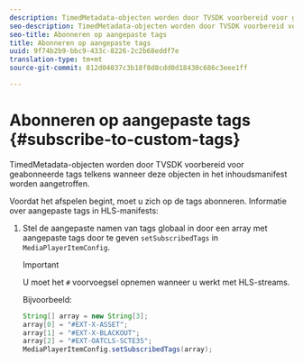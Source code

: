 ```yaml
---
description: TimedMetadata-objecten worden door TVSDK voorbereid voor geabonneerde tags telkens wanneer deze objecten in het inhoudsmanifest worden aangetroffen.
seo-description: TimedMetadata-objecten worden door TVSDK voorbereid voor geabonneerde tags telkens wanneer deze objecten in het inhoudsmanifest worden aangetroffen.
seo-title: Abonneren op aangepaste tags
title: Abonneren op aangepaste tags
uuid: 9f74b2b9-bbc9-433c-8226-2c2b68eddf7e
translation-type: tm+mt
source-git-commit: 812d04037c3b18f8d8cdd0d18430c686c3eee1ff

---
```



# Abonneren op aangepaste tags {#subscribe-to-custom-tags}

TimedMetadata-objecten worden door TVSDK voorbereid voor geabonneerde tags telkens wanneer deze objecten in het inhoudsmanifest worden aangetroffen.

Voordat het afspelen begint, moet u zich op de tags abonneren. Informatie over aangepaste tags in HLS-manifests:

1. Stel de aangepaste namen van tags globaal in door een array met aangepaste tags door te geven `setSubscribedTags` in `MediaPlayerItemConfig`.

   >[!IMPORTANT]
   >
   >U moet het `#` voorvoegsel opnemen wanneer u werkt met HLS-streams.

   Bijvoorbeeld:

   ```java
   String[] array = new String[3]; 
   array[0] = "#EXT-X-ASSET"; 
   array[1] = "#EXT-X-BLACKOUT"; 
   array[2] = "#EXT-OATCLS-SCTE35"; 
   MediaPlayerItemConfig.setSubscribedTags(array);
   ```

